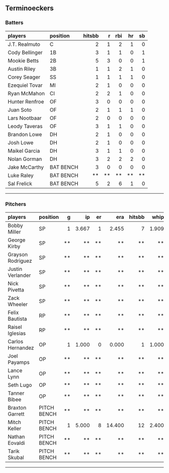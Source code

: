 ## Terminoeckers

### Batters

 
|players        |position  | hitsbb|  r| rbi| hr| sb| 
|:--------------|:---------|------:|--:|---:|--:|--:| 
|J.T. Realmuto  |C         |      2|  1|   2|  1|  0| 
|Cody Bellinger |1B        |      3|  1|   1|  0|  1| 
|Mookie Betts   |2B        |      5|  3|   0|  0|  1| 
|Austin Riley   |3B        |      1|  1|   2|  1|  0| 
|Corey Seager   |SS        |      1|  1|   1|  1|  0| 
|Ezequiel Tovar |MI        |      2|  1|   0|  0|  0| 
|Ryan McMahon   |CI        |      2|  2|   1|  0|  0| 
|Hunter Renfroe |OF        |      3|  0|   0|  0|  0| 
|Juan Soto      |OF        |      2|  1|   1|  1|  0| 
|Lars Nootbaar  |OF        |      2|  0|   0|  0|  0| 
|Leody Taveras  |OF        |      3|  1|   1|  0|  0| 
|Brandon Lowe   |DH        |      2|  1|   0|  0|  0| 
|Josh Lowe      |DH        |      2|  1|   0|  0|  0| 
|Maikel Garcia  |DH        |      3|  1|   1|  0|  0| 
|Nolan Gorman   |DH        |      3|  2|   2|  2|  0| 
|Jake McCarthy  |BAT BENCH |      3|  0|   0|  0|  0| 
|Luke Raley     |BAT BENCH |     **| **|  **| **| **| 
|Sal Frelick    |BAT BENCH |      5|  2|   6|  1|  0| 

* * *

### Pitchers

 
|players           |position    |  g|    ip| er|    era| hitsbb|  whip| so|  w| sv| 
|:-----------------|:-----------|--:|-----:|--:|------:|------:|-----:|--:|--:|--:| 
|Bobby Miller      |SP          |  1| 3.667|  1|  2.455|      7| 1.909|  3|  0|  0| 
|George Kirby      |SP          | **|    **| **|     **|     **|    **| **| **| **| 
|Grayson Rodriguez |SP          | **|    **| **|     **|     **|    **| **| **| **| 
|Justin Verlander  |SP          | **|    **| **|     **|     **|    **| **| **| **| 
|Nick Pivetta      |SP          | **|    **| **|     **|     **|    **| **| **| **| 
|Zack Wheeler      |SP          | **|    **| **|     **|     **|    **| **| **| **| 
|Felix Bautista    |RP          | **|    **| **|     **|     **|    **| **| **| **| 
|Raisel Iglesias   |RP          | **|    **| **|     **|     **|    **| **| **| **| 
|Carlos Hernandez  |OP          |  1| 1.000|  0|  0.000|      1| 1.000|  0|  0|  0| 
|Joel Payamps      |OP          | **|    **| **|     **|     **|    **| **| **| **| 
|Lance Lynn        |OP          | **|    **| **|     **|     **|    **| **| **| **| 
|Seth Lugo         |OP          | **|    **| **|     **|     **|    **| **| **| **| 
|Tanner Bibee      |OP          | **|    **| **|     **|     **|    **| **| **| **| 
|Braxton Garrett   |PITCH BENCH | **|    **| **|     **|     **|    **| **| **| **| 
|Mitch Keller      |PITCH BENCH |  1| 5.000|  8| 14.400|     12| 2.400|  5|  0|  0| 
|Nathan Eovaldi    |PITCH BENCH | **|    **| **|     **|     **|    **| **| **| **| 
|Tarik Skubal      |PITCH BENCH | **|    **| **|     **|     **|    **| **| **| **| 


* * *


